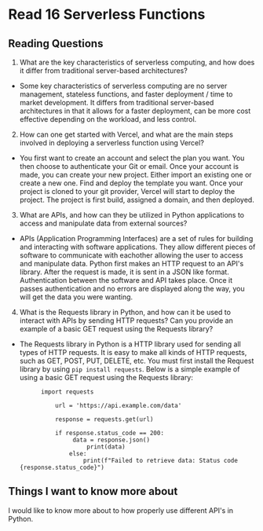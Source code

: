 # Read 16 Serverless Functions

## Reading Questions
1. What are the key characteristics of serverless computing, and how does it differ from traditional server-based architectures?
* Some key characteristics of serverless computing are no server management, stateless functions, and faster deployment / time to market development. It differs from traditional server-based architectures in that it allows for a faster deployment, can be more cost effective depending on the workload, and less control. 

2. How can one get started with Vercel, and what are the main steps involved in deploying a serverless function using Vercel?
* You first want to create an account and select the plan you want. You then choose to authenticate your Git or email. Once your account is made, you can create your new project. Either import an existing one or create a new one. Find and deploy the template you want. Once your project is cloned to your git provider, Vercel will start to deploy the project. The project is first build, assigned a domain, and then deployed. 

3. What are APIs, and how can they be utilized in Python applications to access and manipulate data from external sources?
* APIs (Application Programming Interfaces) are a set of rules for building and interacting with software applications. They allow different pieces of software to communicate with eachother allowing the user to access and manipulate data. Python first makes an HTTP request to an API's library. After the request is made, it is sent in a JSON like format. Authentication between the software and API takes place. Once it passes authentication and no errors are displayed along the way, you will get the data you were wanting. 

4. What is the Requests library in Python, and how can it be used to interact with APIs by sending HTTP requests? Can you provide an example of a basic GET request using the Requests library?
* The Requests library in Python is a HTTP library used for sending all types of HTTP requests. It is easy to make all kinds of HTTP requests, such as GET, POST, PUT, DELETE, etc. You must first install the Request library by using `pip install requests`. Below is a simple example of using a basic GET request using the Requests library:

            import requests

                url = 'https://api.example.com/data'

                response = requests.get(url)

                if response.status_code == 200:
                     data = response.json()  
                         print(data)
                    else:
                        print(f"Failed to retrieve data: Status code {response.status_code}")


## Things I want to know more about
I would like to know more about to how properly use different API's in Python. 